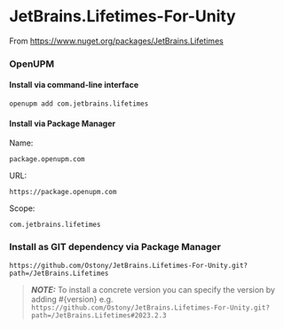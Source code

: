 # JetBrains.Lifetimes-For-Unity
From https://www.nuget.org/packages/JetBrains.Lifetimes

### OpenUPM
#### Install via command-line interface

```
openupm add com.jetbrains.lifetimes
```

#### Install via Package Manager

Name:
```
package.openupm.com
```
URL:
```
https://package.openupm.com
```
Scope:
```
com.jetbrains.lifetimes
```

### Install as GIT dependency via Package Manager

```
https://github.com/Ostony/JetBrains.Lifetimes-For-Unity.git?path=/JetBrains.Lifetimes
```  
> **_NOTE:_** To install a concrete version you can specify the version by adding #{version} e.g. `https://github.com/Ostony/JetBrains.Lifetimes-For-Unity.git?path=/JetBrains.Lifetimes#2023.2.3`
